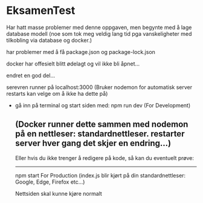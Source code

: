 # EksamenTest
Har hatt masse problemer med denne oppgaven, men begynte med å lage database modell (noe som tok meg veldig lang tid pga vanskeligheter med tilkobling via database og docker.)

har problemer med å få package.json og package-lock.json


docker har offesielt blitt ødelagt og vil ikke bli åpnet...


endret en god del...

serevren runner på localhost:3000 (Bruker nodemon for automatisk server restarts kan velge om å ikke ha dette på)

* gå inn på terminal og start siden med:
    npm run dev     (For Development) 
    
    (Docker runner dette sammen med nodemon på en nettleser: standardnettleser. restarter server hver gang det skjer en endring...)
    ------------------------------------------------------------------------------------------------------------------------------------
    
    Eller hvis du ikke trenger å redigere på kode, så kan du eventuelt prøve:

    ------------------------------------------------------------------------------------------------------------------------------------
    
    npm start       For Production (index.js blir kjørt på din standardnettleser: Google, Edge, Firefox etc...)

    Nettsiden skal kunne kjøre normalt